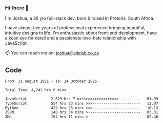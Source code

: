 ### Hi there 👋

I'm Joshua, a 28 y/o full-stack dev, born & raised in Pretoria, South Africa. 

I have almost five years of professional experience bringing beautiful, intuitive designs to life. I'm enthusiastic about front-end development, have a keen eye for detail and a passionate love-hate relationship with JavaScript.

📫 You can reach me on: joshua@sitelab.co.za

## **Code**

<!--START_SECTION:waka-->

```txt
From: 31 August 2021 - To: 24 October 2025

Total Time: 4,241 hrs 6 mins

JavaScript           2,629 hrs 7 mins>>>>>>>>>>>>>>>----------   61.99 %
TypeScript           554 hrs 23 mins >>>----------------------   13.07 %
Python               429 hrs 25 mins >>>----------------------   10.13 %
JSON                 140 hrs 34 mins >------------------------   03.31 %
XML                  104 hrs 11 mins >------------------------   02.46 %
```

<!--END_SECTION:waka-->
